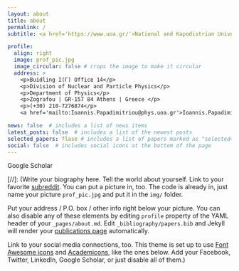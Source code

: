 ```yaml
---
layout: about
title: about
permalink: /
subtitle: <a href='https://www.uoa.gr/'>National and Kapodistrian University of Athens</a> # Address. Contacts. Moto. Etc.

profile:
  align: right
  image: prof_pic.jpg
  image_circular: false # crops the image to make it circular
  address: >
    <p>Buidling Ι(Γ) Office 14</p>
    <p>Division of Nuclear and Particle Physics</p>
    <p>Department of Physics</p> 
    <p>Zografou | GR-157 84 Athens | Greece </p>
    <p>(+30) 210-7276874</p>
    <a href='mailto:Ioannis.Papadimitriou@phys.uoa.gr'>Ioannis.Papadimitriou [at]phys.uoa.gr</a>

news: false  # includes a list of news items
latest_posts: false  # includes a list of the newest posts
selected_papers: flase # includes a list of papers marked as "selected={true}"
social: false  # includes social icons at the bottom of the page
---
```


Google Scholar

[//]: (Write your biography here. Tell the world about yourself. Link to your favorite [subreddit](http://reddit.com). You can put a picture in, too. The code is already in, just name your picture `prof_pic.jpg` and put it in the `img/` folder.

Put your address / P.O. box / other info right below your picture. You can also disable any of these elements by editing `profile` property of the YAML header of your `_pages/about.md`. Edit `_bibliography/papers.bib` and Jekyll will render your [publications page](/al-folio/publications/) automatically.

Link to your social media connections, too. This theme is set up to use [Font Awesome icons](http://fortawesome.github.io/Font-Awesome/) and [Academicons](https://jpswalsh.github.io/academicons/), like the ones below. Add your Facebook, Twitter, LinkedIn, Google Scholar, or just disable all of them.)
